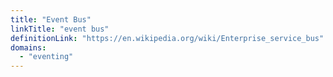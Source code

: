 ```yaml
---
title: "Event Bus"
linkTitle: "event bus"
definitionLink: "https://en.wikipedia.org/wiki/Enterprise_service_bus"
domains:
  - "eventing"
---
```


